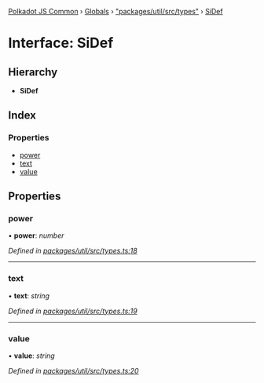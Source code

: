 [Polkadot JS Common](../README.md) › [Globals](../globals.md) › ["packages/util/src/types"](../modules/_packages_util_src_types_.md) › [SiDef](_packages_util_src_types_.sidef.md)

# Interface: SiDef

## Hierarchy

* **SiDef**

## Index

### Properties

* [power](_packages_util_src_types_.sidef.md#power)
* [text](_packages_util_src_types_.sidef.md#text)
* [value](_packages_util_src_types_.sidef.md#value)

## Properties

###  power

• **power**: *number*

*Defined in [packages/util/src/types.ts:18](https://github.com/polkadot-js/common/blob/d176c7471/packages/util/src/types.ts#L18)*

___

###  text

• **text**: *string*

*Defined in [packages/util/src/types.ts:19](https://github.com/polkadot-js/common/blob/d176c7471/packages/util/src/types.ts#L19)*

___

###  value

• **value**: *string*

*Defined in [packages/util/src/types.ts:20](https://github.com/polkadot-js/common/blob/d176c7471/packages/util/src/types.ts#L20)*
